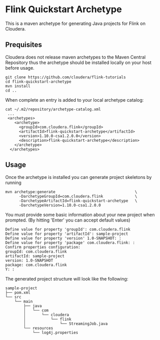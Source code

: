 # Flink Quickstart Archetype
This is a maven archetype for generating Java projects for Flink on Cloudera. 
## Prequisites 
Cloudera does not release maven archetypes to the Maven Central Repository thus the archetype should be installed locally on your host before usage.

```
git clone https://github.com/cloudera/flink-tutorials
cd flink-quickstart-archetype
mvn install
cd ..
```
When complete an entry is added to your local archetype catalog:
```$xslt
cat ~/.m2/repository/archetype-catalog.xml
 ...
 <archetypes>
    <archetype>
      <groupId>com.cloudera.flink</groupId>
      <artifactId>flink-quickstart-archetype</artifactId>
      <version>1.10.0-csa1.2.0.0</version>
      <description>flink-quickstart-archetype</description>
    </archetype>
  </archetypes>
```

## Usage
Once the archetype is installed you can generate project skeletons by running
```
mvn archetype:generate                                   \
      -DarchetypeGroupId=com.cloudera.flink              \
      -DarchetypeArtifactId=flink-quickstart-archetype   \
      -DarchetypeVersion=1.10.0-csa1.2.0.0
```

You must provide some basic information about your new project when prompted. (By hitting 'Enter' you can accept default values)
```
Define value for property 'groupId': com.cloudera.flink
Define value for property 'artifactId': sample-project
Define value for property 'version' 1.0-SNAPSHOT: :
Define value for property 'package' com.cloudera.flink: :
Confirm properties configuration:
groupId: com.cloudera.flink
artifactId: sample-project
version: 1.0-SNAPSHOT
package: com.cloudera.flink
Y: :

```
The generated project structure will look like the following:
```
sample-project
├── pom.xml
└── src
    └── main
        ├── java
        │   └── com
        │       └── cloudera
        │           └── flink
        │               └── StreamingJob.java
        └── resources
            └── log4j.properties            
```
